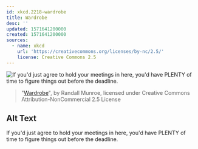 ```yaml
---
id: xkcd.2218-wardrobe
title: Wardrobe
desc: ''
updated: 1571641200000
created: 1571641200000
sources:
  - name: xkcd
    url: 'https://creativecommons.org/licenses/by-nc/2.5/'
    license: Creative Commons 2.5
---
```

![If you'd just agree to hold your meetings in here, you'd have PLENTY of time to figure things out before the deadline.](https://imgs.xkcd.com/comics/wardrobe.png)
> "[Wardrobe](https://xkcd.com/2218/)", by Randall Munroe, licensed under Creative Commons Attribution-NonCommercial 2.5 License

## Alt Text
If you'd just agree to hold your meetings in here, you'd have PLENTY of time to figure things out before the deadline.
